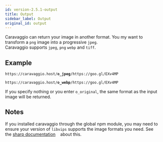 ```yaml
---
id: version-2.5.1-output
title: Output
sidebar_label: Output
original_id: output
---
```


Caravaggio can return your image in another format. You my want to transform a `png` image into a 
progressive `jpeg`.    
Caravaggio supports `jpeg`, `png` `webp` and `tiff`.    

## Example

<pre><code class="hljs css html" data-preview>https://caravaggio.host/<strong>o_jpeg</strong>/https://goo.gl/EXv4MP</code></pre>

<pre><code class="hljs css html" data-preview>https://caravaggio.host/<strong>o_webp</strong>/https://goo.gl/EXv4MP</code></pre>

If you specify nothing or you enter `o_original`, the same format as the input image will be returned.

## Notes

If you installed caravaggio through the global npm module, you may need to ensure your version of `libvips`
supports the image formats you need. See the <a href="http://sharp.pixelplumbing.com/en/stable/install/" alt="sharp documentation about outputgo" target="_blank">sharp documentation<img style="display:inline" src="assets/external.png" width="12" /></a> about this.   
